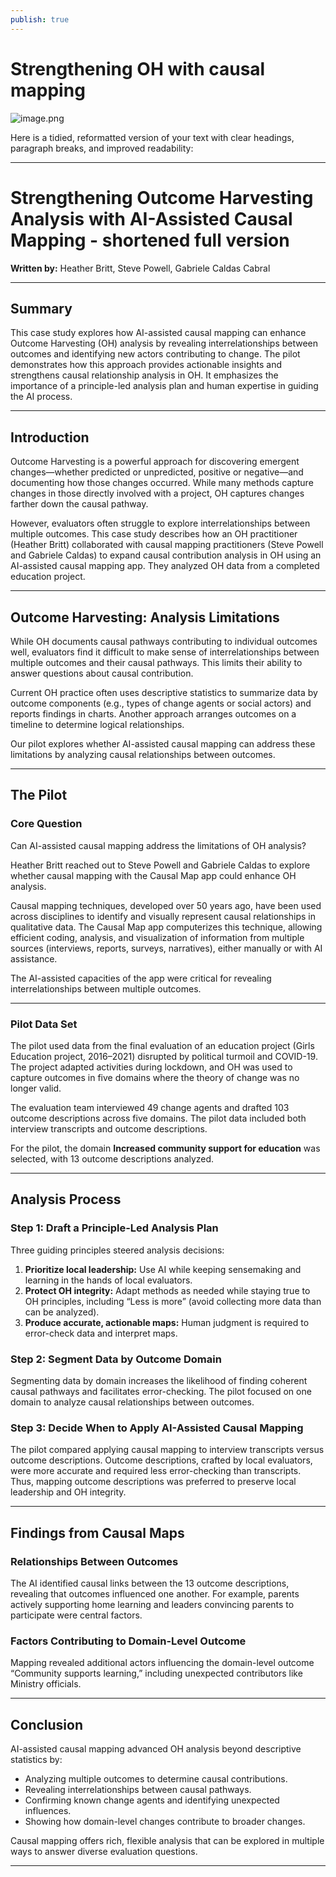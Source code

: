```yaml
---
publish: true
---
```

# Strengthening OH with causal mapping

![image.png](image.png)

Here is a tidied, reformatted version of your text with clear headings, paragraph breaks, and improved readability:

---

# Strengthening Outcome Harvesting Analysis with AI-Assisted Causal Mapping - shortened full version

**Written by:** Heather Britt, Steve Powell, Gabriele Caldas Cabral

---

## Summary

This case study explores how AI-assisted causal mapping can enhance Outcome Harvesting (OH) analysis by revealing interrelationships between outcomes and identifying new actors contributing to change. The pilot demonstrates how this approach provides actionable insights and strengthens causal relationship analysis in OH. It emphasizes the importance of a principle-led analysis plan and human expertise in guiding the AI process.

---

## Introduction

Outcome Harvesting is a powerful approach for discovering emergent changes—whether predicted or unpredicted, positive or negative—and documenting how those changes occurred. While many methods capture changes in those directly involved with a project, OH captures changes farther down the causal pathway.

However, evaluators often struggle to explore interrelationships between multiple outcomes. This case study describes how an OH practitioner (Heather Britt) collaborated with causal mapping practitioners (Steve Powell and Gabriele Caldas) to expand causal contribution analysis in OH using an AI-assisted causal mapping app. They analyzed OH data from a completed education project.

---

## Outcome Harvesting: Analysis Limitations

While OH documents causal pathways contributing to individual outcomes well, evaluators find it difficult to make sense of interrelationships between multiple outcomes and their causal pathways. This limits their ability to answer questions about causal contribution.

Current OH practice often uses descriptive statistics to summarize data by outcome components (e.g., types of change agents or social actors) and reports findings in charts. Another approach arranges outcomes on a timeline to determine logical relationships.

Our pilot explores whether AI-assisted causal mapping can address these limitations by analyzing causal relationships between outcomes.

---

## The Pilot

### Core Question

Can AI-assisted causal mapping address the limitations of OH analysis?

Heather Britt reached out to Steve Powell and Gabriele Caldas to explore whether causal mapping with the Causal Map app could enhance OH analysis.

Causal mapping techniques, developed over 50 years ago, have been used across disciplines to identify and visually represent causal relationships in qualitative data. The Causal Map app computerizes this technique, allowing efficient coding, analysis, and visualization of information from multiple sources (interviews, reports, surveys, narratives), either manually or with AI assistance.

The AI-assisted capacities of the app were critical for revealing interrelationships between multiple outcomes.

---

### Pilot Data Set

The pilot used data from the final evaluation of an education project (Girls Education project, 2016–2021) disrupted by political turmoil and COVID-19. The project adapted activities during lockdown, and OH was used to capture outcomes in five domains where the theory of change was no longer valid.

The evaluation team interviewed 49 change agents and drafted 103 outcome descriptions across five domains. The pilot data included both interview transcripts and outcome descriptions.

For the pilot, the domain **Increased community support for education** was selected, with 13 outcome descriptions analyzed.

---

## Analysis Process

### Step 1: Draft a Principle-Led Analysis Plan

Three guiding principles steered analysis decisions:

1. **Prioritize local leadership:** Use AI while keeping sensemaking and learning in the hands of local evaluators.
2. **Protect OH integrity:** Adapt methods as needed while staying true to OH principles, including “Less is more” (avoid collecting more data than can be analyzed).
3. **Produce accurate, actionable maps:** Human judgment is required to error-check data and interpret maps.

### Step 2: Segment Data by Outcome Domain

Segmenting data by domain increases the likelihood of finding coherent causal pathways and facilitates error-checking. The pilot focused on one domain to analyze causal relationships between outcomes.

### Step 3: Decide When to Apply AI-Assisted Causal Mapping

The pilot compared applying causal mapping to interview transcripts versus outcome descriptions. Outcome descriptions, crafted by local evaluators, were more accurate and required less error-checking than transcripts. Thus, mapping outcome descriptions was preferred to preserve local leadership and OH integrity.

---

## Findings from Causal Maps

### Relationships Between Outcomes

The AI identified causal links between the 13 outcome descriptions, revealing that outcomes influenced one another. For example, parents actively supporting home learning and leaders convincing parents to participate were central factors.

### Factors Contributing to Domain-Level Outcome

Mapping revealed additional actors influencing the domain-level outcome “Community supports learning,” including unexpected contributors like Ministry officials.

---

## Conclusion

AI-assisted causal mapping advanced OH analysis beyond descriptive statistics by:

- Analyzing multiple outcomes to determine causal contributions.
- Revealing interrelationships between causal pathways.
- Confirming known change agents and identifying unexpected influences.
- Showing how domain-level changes contribute to broader changes.

Causal mapping offers rich, flexible analysis that can be explored in multiple ways to answer diverse evaluation questions.

---

